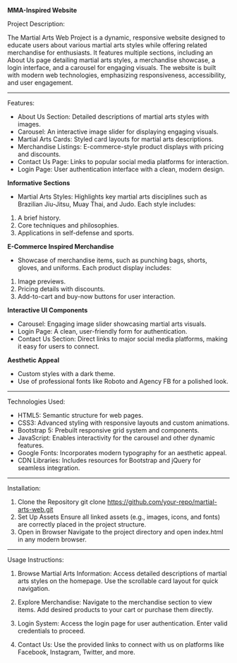 **MMA-Inspired Website**

Project Description:

The Martial Arts Web Project is a dynamic, responsive website designed to educate users about various martial arts styles while offering related merchandise for enthusiasts. It features multiple sections, including an About Us page detailing martial arts styles, a merchandise showcase, a login interface, and a carousel for engaging visuals. The website is built with modern web technologies, emphasizing responsiveness, accessibility, and user engagement.

<hr/>

Features:

* About Us Section: Detailed descriptions of martial arts styles with images.
* Carousel: An interactive image slider for displaying engaging visuals.
* Martial Arts Cards: Styled card layouts for martial arts descriptions.
* Merchandise Listings: E-commerce-style product displays with pricing and discounts.
* Contact Us Page: Links to popular social media platforms for interaction.
* Login Page: User authentication interface with a clean, modern design.

**Informative Sections**

* Martial Arts Styles: Highlights key martial arts disciplines such as Brazilian Jiu-Jitsu, Muay Thai, and Judo. Each style includes:
1. A brief history.
2. Core techniques and philosophies.
3. Applications in self-defense and sports.

**E-Commerce Inspired Merchandise**

* Showcase of merchandise items, such as punching bags, shorts, gloves, and uniforms. Each product display includes:
1. Image previews.
2. Pricing details with discounts.
3. Add-to-cart and buy-now buttons for user interaction.

**Interactive UI Components**

* Carousel: Engaging image slider showcasing martial arts visuals.
* Login Page: A clean, user-friendly form for authentication.
* Contact Us Section: Direct links to major social media platforms, making it easy for users to connect.

**Aesthetic Appeal**

* Custom styles with a dark theme.
* Use of professional fonts like Roboto and Agency FB for a polished look.

<hr/>

Technologies Used:

* HTML5: Semantic structure for web pages.
* CSS3: Advanced styling with responsive layouts and custom animations.
* Bootstrap 5: Prebuilt responsive grid system and components.
* JavaScript: Enables interactivity for the carousel and other dynamic features.
* Google Fonts: Incorporates modern typography for an aesthetic appeal.
* CDN Libraries: Includes resources for Bootstrap and jQuery for seamless integration.

<hr/>

Installation:

1. Clone the Repository
git clone https://github.com/your-repo/martial-arts-web.git
2. Set Up Assets
Ensure all linked assets (e.g., images, icons, and fonts) are correctly placed in the project structure.
3. Open in Browser
Navigate to the project directory and open index.html in any modern browser.

<hr/>

Usage Instructions:

1. Browse Martial Arts Information:
Access detailed descriptions of martial arts styles on the homepage. Use the scrollable card layout for quick navigation.

2. Explore Merchandise:
Navigate to the merchandise section to view items. Add desired products to your cart or purchase them directly.

3. Login System:
Access the login page for user authentication. Enter valid credentials to proceed.

4. Contact Us:
Use the provided links to connect with us on platforms like Facebook, Instagram, Twitter, and more.

